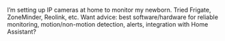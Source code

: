 I’m setting up IP cameras at home to monitor my newborn. Tried Frigate, ZoneMinder, Reolink, etc. Want advice: best software/hardware for reliable monitoring, motion/non-motion detection, alerts, integration with Home Assistant?
